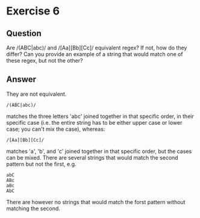 # Exercise 6

## Question

Are /(ABC|abc)/ and /[Aa][Bb][Cc]/ equivalent regex? If not, how do they differ? Can you provide an example of a string that would match one of these regex, but not the other?

## Answer

They are not equivalent.

```
/(ABC|abc)/
```

matches the three letters 'abc' joined together in that specific order, in their specific case (i.e. the entire string has to be either upper case or lower case; you can't mix the case), whereas:

```
/[Aa][Bb][Cc]/
```

matches 'a', 'b', and 'c' joined together in that specific order, but the cases can be mixed. There are several strings that would match the second pattern but not the first, e.g.

```
abC
ABc
aBc
AbC
```

There are however no strings that would match the forst pattern without matching the second.
